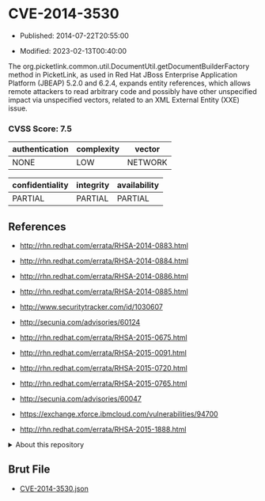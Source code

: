 # CVE-2014-3530

- Published: 2014-07-22T20:55:00

- Modified: 2023-02-13T00:40:00

The org.picketlink.common.util.DocumentUtil.getDocumentBuilderFactory method in PicketLink, as used in Red Hat JBoss Enterprise Application Platform (JBEAP) 5.2.0 and 6.2.4, expands entity references, which allows remote attackers to read arbitrary code and possibly have other unspecified impact via unspecified vectors, related to an XML External Entity (XXE) issue.

### CVSS Score: **7.5**

| authentication | complexity | vector |
| --- | --- | --- |
| NONE | LOW | NETWORK |

| confidentiality | integrity | availability |
| --- | --- | --- |
| PARTIAL | PARTIAL | PARTIAL |

## References

* http://rhn.redhat.com/errata/RHSA-2014-0883.html

* http://rhn.redhat.com/errata/RHSA-2014-0884.html

* http://rhn.redhat.com/errata/RHSA-2014-0886.html

* http://rhn.redhat.com/errata/RHSA-2014-0885.html

* http://www.securitytracker.com/id/1030607

* http://secunia.com/advisories/60124

* http://rhn.redhat.com/errata/RHSA-2015-0675.html

* http://rhn.redhat.com/errata/RHSA-2015-0091.html

* http://rhn.redhat.com/errata/RHSA-2015-0720.html

* http://rhn.redhat.com/errata/RHSA-2015-0765.html

* http://secunia.com/advisories/60047

* https://exchange.xforce.ibmcloud.com/vulnerabilities/94700

* http://rhn.redhat.com/errata/RHSA-2015-1888.html

<details>
<summary>About this repository</summary> 

  This repository is part of the project [Live Hack CVE](https://github.com/Live-Hack-CVE). Main website can be found [www.live-hack.org](https://www.live-hack.org) 
  
  Made by [Sn0wAlice](https://github.com/Sn0wAlice) for the people that care about security and need to have a feed of the latest CVEs. Hope you enjoy it, don't forget to star the repo and follow me on [Twitter](https://twitter.com/Sn0wAlice) and [Github](https://github.com/Sn0wAlice). And that is my [personnal website](https://www.alice-snow.me/)

  - [Home Page](https://github.com/Live-Hack-CVE)
  - [Framework](https://github.com/Live-Hack-CVE/cve-framework)
  - [CVE database](https://github.com/Live-Hack-CVE/full_database)
  - [Changelog](https://github.com/Live-Hack-CVE/Changelog)
</details>

## Brut File

* [CVE-2014-3530.json](https://raw.githubusercontent.com/Live-Hack-CVE/full_database/main/cves/2014/CVE-2014-3530.json)

